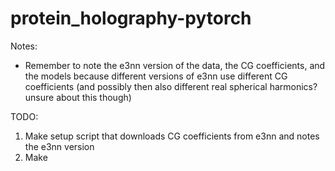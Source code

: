# protein_holography-pytorch

Notes:
- Remember to note the e3nn version of the data, the CG coefficients, and the models because different versions of e3nn use different CG coefficients (and possibly then also different real spherical harmonics? unsure about this though)

TODO:
1. Make setup script that downloads CG coefficients from e3nn and notes the e3nn version
2. Make 

